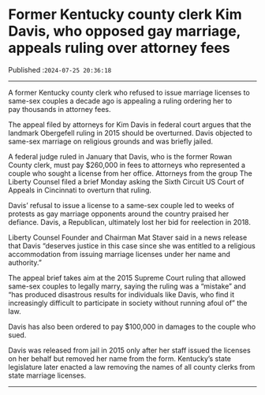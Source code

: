 # Former Kentucky county clerk Kim Davis, who opposed gay marriage, appeals ruling over attorney fees

Published :`2024-07-25 20:36:18`

---

A former Kentucky county clerk who refused to issue marriage licenses to same-sex couples a decade ago is appealing a ruling ordering her to pay thousands in attorney fees.

The appeal filed by attorneys for Kim Davis in federal court argues that the landmark Obergefell ruling in 2015 should be overturned. Davis objected to same-sex marriage on religious grounds and was briefly jailed.

A federal judge ruled in January that Davis, who is the former Rowan County clerk, must pay $260,000 in fees to attorneys who represented a couple who sought a license from her office. Attorneys from the group The Liberty Counsel filed a brief Monday asking the Sixth Circuit US Court of Appeals in Cincinnati to overturn that ruling.

Davis’ refusal to issue a license to a same-sex couple led to weeks of protests as gay marriage opponents around the country praised her defiance. Davis, a Republican, ultimately lost her bid for reelection in 2018.

Liberty Counsel Founder and Chairman Mat Staver said in a news release that Davis “deserves justice in this case since she was entitled to a religious accommodation from issuing marriage licenses under her name and authority.”

The appeal brief takes aim at the 2015 Supreme Court ruling that allowed same-sex couples to legally marry, saying the ruling was a “mistake” and “has produced disastrous results for individuals like Davis, who find it increasingly difficult to participate in society without running afoul of” the law.

Davis has also been ordered to pay $100,000 in damages to the couple who sued.

Davis was released from jail in 2015 only after her staff issued the licenses on her behalf but removed her name from the form. Kentucky’s state legislature later enacted a law removing the names of all county clerks from state marriage licenses.

---

